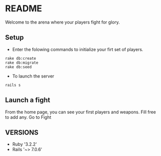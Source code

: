 # README

Welcome to the arena where your players fight for glory.

## Setup
* Enter the folowing commands to initialize your firt set of players.
```
rake db:create
rake db:migrate
rake db:seed
```

* To launch the server
```
rails s
```

## Launch a fight
From the home page, you can see your first players and weapons. Fill free to add any.
Go to Fight

## VERSIONS
* Ruby '3.2.2'
* Rails '~> 7.0.6'
